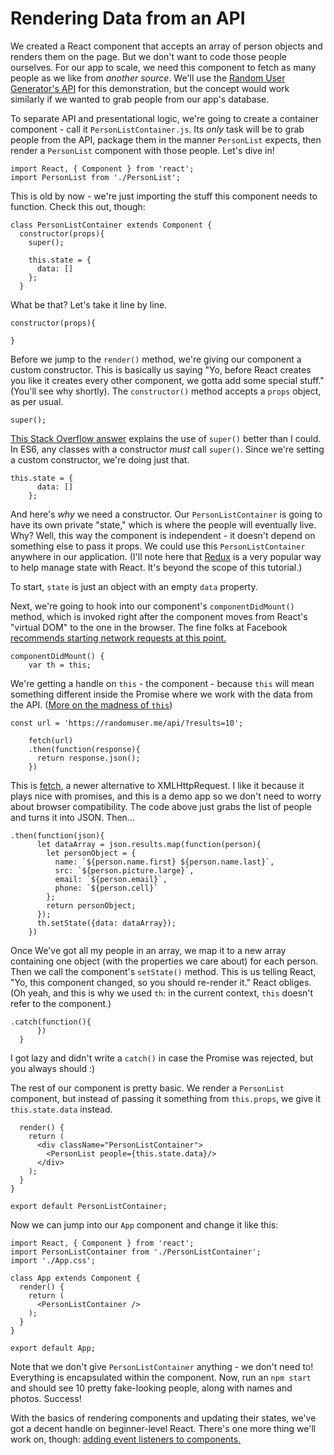# Rendering Data from an API #

We created a React component that accepts an array of person objects and renders them on the page. But we don't want to code those people ourselves. For our app to scale, we need this component to fetch as many people as we like from *another source*. We'll use the [Random User Generator's API](https://randomuser.me/) for this demonstration, but the concept would work similarly if we wanted to grab people from our app's database.

To separate API and presentational logic, we're going to create a container component - call it ```PersonListContainer.js```. Its *only* task will be to grab people from the API, package them in the manner ```PersonList``` expects, then render a ```PersonList``` component with those people. Let's dive in!

```
import React, { Component } from 'react';
import PersonList from './PersonList';
```

This is old by now - we're just importing the stuff this component needs to function. Check this out, though:

```
class PersonListContainer extends Component {
  constructor(props){
    super();

    this.state = {
      data: []
    };
  }
```

What be that? Let's take it line by line.

```
constructor(props){
  
}
```

Before we jump to the ```render()``` method, we're giving our component a custom constructor. This is basically us saying "Yo, before React creates you like it creates every other component, we gotta add some special stuff." (You'll see why shortly). The ```constructor()``` method accepts a ```props``` object, as per usual.

```super();```

[This Stack Overflow answer](http://stackoverflow.com/questions/39822941/what-does-super-do-with-any-arguments) explains the use of ```super()``` better than I could. In ES6, any classes with a constructor *must* call ```super()```. Since we're setting a custom constructor, we're doing just that.

```
this.state = {
      data: []
    };
```

And here's *why* we need a constructor. Our ```PersonListContainer``` is going to have its own private "state," which is where the people will eventually live. Why? Well, this way the component is independent - it doesn't depend on something else to pass it props. We could use this ```PersonListContainer``` anywhere in our application. (I'll note here that [Redux](http://redux.js.org/) is a very popular way to help manage state with React. It's beyond the scope of this tutorial.)

To start, ```state``` is just an object with an empty ```data``` property. 

Next, we're going to hook into our component's ```componentDidMount()``` method, which is invoked right after the component moves from React's "virtual DOM" to the one in the browser. The fine folks at Facebook [recommends starting network requests at this point.](https://facebook.github.io/react/docs/react-component.html#componentdidmount)

```
componentDidMount() {
    var th = this;
```

We're getting a handle on ```this``` - the component - because ```this``` will mean something different inside the Promise where we work with the data from the API. ([More on the madness of ```this```](https://github.com/getify/You-Dont-Know-JS/blob/master/this%20&%20object%20prototypes/README.md#you-dont-know-js-this--object-prototypes))

```
const url = 'https://randomuser.me/api/?results=10';

    fetch(url)
    .then(function(response){
      return response.json();
    })
```

This is [fetch](https://developer.mozilla.org/en-US/docs/Web/API/Fetch_API/Using_Fetch), a newer alternative to XMLHttpRequest. I like it because it plays nice with promises, and this is a demo app so we don't need to worry about browser compatibility. The code above just grabs the list of people and turns it into JSON. Then...

```
.then(function(json){
      let dataArray = json.results.map(function(person){
        let personObject = {
          name: `${person.name.first} ${person.name.last}`,
          src: `${person.picture.large}`,
          email: `${person.email}`,
          phone: `${person.cell}`
        };
        return personObject;
      });
      th.setState({data: dataArray});
    })
```

Once We've got all my people in an array, we map it to a new array containing one object (with the properties we care about) for each person. Then we call the component's ```setState()``` method. This is us telling React, "Yo, this component changed, so you should re-render it." React obliges. (Oh yeah, and this is why we used ```th```: in the current context, ```this``` doesn't refer to the component.)

```
.catch(function(){
      })
  }
```

I got lazy and didn't write a ```catch()``` in case the Promise was rejected, but you always should :)

The rest of our component is pretty basic. We render a ```PersonList``` component, but instead of passing it something from ```this.props```, we give it ```this.state.data``` instead.

```
  render() {
    return (
      <div className="PersonListContainer">
        <PersonList people={this.state.data}/>
      </div>
    );
  }
}

export default PersonListContainer;
```

Now we can jump into our ```App``` component and change it like this:

```
import React, { Component } from 'react';
import PersonListContainer from './PersonListContainer';
import './App.css';

class App extends Component {
  render() {
    return (
      <PersonListContainer />
    );
  }
}

export default App;

```

Note that we don't give ```PersonListContainer``` anything - we don't need to! Everything is encapsulated within the component. Now, run an ```npm start``` and should see 10 pretty fake-looking people, along with names and photos. Success!

With the basics of rendering components and updating their states, we've got a decent handle on beginner-level React. There's one more thing we'll work on, though: [adding event listeners to components.](https://github.com/KiaFarhang/react-meetup/tree/stage-4)

